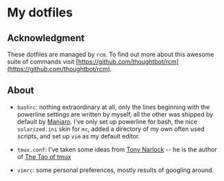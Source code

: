 My dotfiles
===========

Acknowledgment
--------------

These dotfiles are managed by `rcm`. To find out more about this awesome suite
of commands visit
[https://github.com/thoughtbot/rcm](https://github.com/thoughtbot/rcm).

About
-----

- `bashrc`: nothing extraordinary at all, only the lines beginning with the
  powerline settings are written by myself, all the other was shipped by
  default by [Manjaro](https://manjaro.org/). I've only set up powerline for
  bash, the nice `solarized.ini` skin for `mc`, added a directory of my own
  often used scripts, and set up `vim` as my default editor.

- `tmux.conf`: I've taken some ideas from [Tony
  Narlock](https://github.com/tony/tmux-config) -- he is the author of [The Tao
  of tmux](https://leanpub.com/the-tao-of-tmux)

- `vimrc`: some personal preferences, mostly results of googling around.

